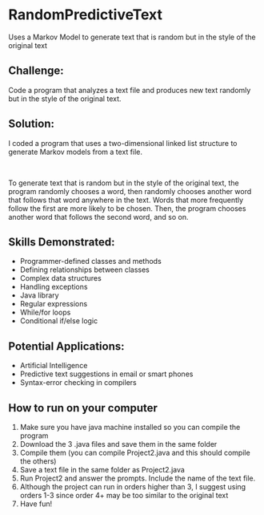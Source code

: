 # RandomPredictiveText
Uses a Markov Model to generate text that is random but in the style of the original text
<!DOCTYPE html>
<html lang="en" data-color-mode="auto" data-light-theme="light" data-dark-theme="dark">

<body>
  <h2>Challenge:</h2>
  		<p>Code a program that analyzes a text file and produces new text randomly but in the style of the original text.</p>
  <h2>Solution:</h2>
  			<p>I coded a program that uses a two-dimensional linked list structure to generate Markov models from a text file.</p>
  			<br>
  			<p>To generate text that is random but in the style of the original text, the program randomly chooses a word, then randomly chooses another word that follows that word anywhere in the text.  Words that more frequently follow the first are more likely to be chosen.  Then, the program chooses another word that follows the second word, and so on.</p>
   <h2>Skills Demonstrated:</h2>
  			<ul>
  				<li>Programmer-defined classes and methods</li>
  				<li>Defining relationships between classes</li>
  				<li>Complex data structures</li>
  				<li>Handling exceptions</li>
  				<li>Java library</li>
  				<li>Regular expressions</li>
  				<li>While/for loops</li>
  				<li>Conditional if/else logic</li>
  			</ul>
  <h2>Potential Applications:</h2>
  				<ul>
  					<li>Artificial Intelligence</li>
  					<li>Predictive text suggestions in email or smart phones</li>
  					<li>Syntax-error checking in compilers</li>
  				</ul>
    <h2>How to run on your computer</h2>
      <ol>
        <li>Make sure you have java machine installed so you can compile the program</li>
        <li>Download the 3 .java files and save them in the same folder</li>
        <li>Compile them (you can compile Project2.java and this should compile the others)</li>
        <li>Save a text file in the same folder as Project2.java</li>
        <li>Run Project2 and answer the prompts. Include the name of the text file.</li>
        <li>Although the project can run in orders higher than 3, I suggest using orders 1-3 since order 4+ may be too similar to the original text</li>
        <li>Have fun!</li>
  </ol>
</body>
</html> 
